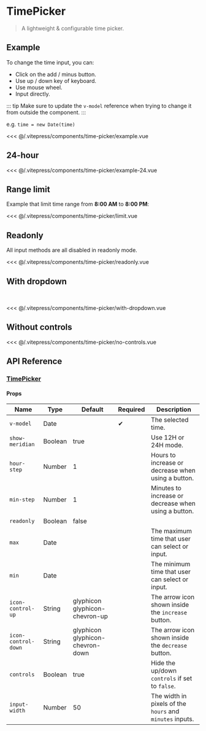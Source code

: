 # TimePicker

> A lightweight & configurable time picker.

## Example

To change the time input, you can:

* Click on the add / minus button.
* Use up / down key of keyboard.
* Use mouse wheel.
* Input directly.

::: tip
Make sure to update the `v-model` reference when trying to change it from outside the component.
:::

e.g. `time = new Date(time)`

<time-picker-example/>

<<< @/.vitepress/components/time-picker/example.vue

## 24-hour

<time-picker-example-24/>

<<< @/.vitepress/components/time-picker/example-24.vue

## Range limit

Example that limit time range from **8:00 AM** to **8:00 PM**:

<time-picker-limit/>

<<< @/.vitepress/components/time-picker/limit.vue

## Readonly

All input methods are all disabled in readonly mode.

<time-picker-readonly/>

<<< @/.vitepress/components/time-picker/readonly.vue

## With dropdown

<br/>

<time-picker-with-dropdown/>

<<< @/.vitepress/components/time-picker/with-dropdown.vue

## Without controls

<time-picker-no-controls/>

<<< @/.vitepress/components/time-picker/no-controls.vue

## API Reference

### [TimePicker](https://github.com/uiv-lib/uiv/blob/1.x/src/components/timepicker/TimePicker.vue)

#### Props

Name                | Type       | Default                          | Required | Description
------------------- | ---------- | -------------------------------- | -------- | -----------------------
`v-model`           | Date       |                                  | &#10004; | The selected time.
`show-meridian`     | Boolean    | true                             |          | Use 12H or 24H mode.
`hour-step`         | Number     | 1                                |          | Hours to increase or decrease when using a button.
`min-step`          | Number     | 1                                |          | Minutes to increase or decrease when using a button.
`readonly`          | Boolean    | false                            |          |
`max`               | Date       |                                  |          | The maximum time that user can select or input.
`min`               | Date       |                                  |          | The minimum time that user can select or input.
`icon-control-up`   | String     | glyphicon glyphicon-chevron-up   |          | The arrow icon shown inside the `increase` button.
`icon-control-down` | String     | glyphicon glyphicon-chevron-down |          | The arrow icon shown inside the `decrease` button.
`controls`          | Boolean    | true                             |          | Hide the up/down `controls` if set to `false`.
`input-width`       | Number     | 50                               |          | The width in pixels of the `hours` and `minutes` inputs.

